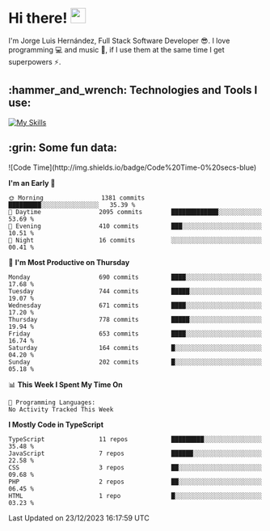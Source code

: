 <h1 align="left">
 <abc>
  <br>Hi there! <img src="https://user-images.githubusercontent.com/42378118/110234147-e3259600-7f4e-11eb-95be-0c4047144dea.gif" width="30"><br>
 </abc>
</h1>

I'm Jorge Luis Hernández, Full Stack Software Developer :sunglasses:. I love programming :computer: and music :musical_score:, if I use them at the same time I get superpowers :zap:. 


<h2 align="left">:hammer_and_wrench: Technologies and Tools I use:</h2>

[![My Skills](https://skillicons.dev/icons?i=js,ts,html,css,py,vue,react,next,nest,postgres,mysql)](https://skillicons.dev)

<h2 align="left">:grin: Some fun data:</h2>
<!--START_SECTION:waka-->
![Code Time](http://img.shields.io/badge/Code%20Time-0%20secs-blue)

**I'm an Early 🐤** 

```text
🌞 Morning                1381 commits        █████████░░░░░░░░░░░░░░░░   35.39 % 
🌆 Daytime                2095 commits        █████████████░░░░░░░░░░░░   53.69 % 
🌃 Evening                410 commits         ███░░░░░░░░░░░░░░░░░░░░░░   10.51 % 
🌙 Night                  16 commits          ░░░░░░░░░░░░░░░░░░░░░░░░░   00.41 % 
```
📅 **I'm Most Productive on Thursday** 

```text
Monday                   690 commits         ████░░░░░░░░░░░░░░░░░░░░░   17.68 % 
Tuesday                  744 commits         █████░░░░░░░░░░░░░░░░░░░░   19.07 % 
Wednesday                671 commits         ████░░░░░░░░░░░░░░░░░░░░░   17.20 % 
Thursday                 778 commits         █████░░░░░░░░░░░░░░░░░░░░   19.94 % 
Friday                   653 commits         ████░░░░░░░░░░░░░░░░░░░░░   16.74 % 
Saturday                 164 commits         █░░░░░░░░░░░░░░░░░░░░░░░░   04.20 % 
Sunday                   202 commits         █░░░░░░░░░░░░░░░░░░░░░░░░   05.18 % 
```


📊 **This Week I Spent My Time On** 

```text
💬 Programming Languages: 
No Activity Tracked This Week
```

**I Mostly Code in TypeScript** 

```text
TypeScript               11 repos            █████████░░░░░░░░░░░░░░░░   35.48 % 
JavaScript               7 repos             ██████░░░░░░░░░░░░░░░░░░░   22.58 % 
CSS                      3 repos             ██░░░░░░░░░░░░░░░░░░░░░░░   09.68 % 
PHP                      2 repos             ██░░░░░░░░░░░░░░░░░░░░░░░   06.45 % 
HTML                     1 repo              █░░░░░░░░░░░░░░░░░░░░░░░░   03.23 % 
```




 Last Updated on 23/12/2023 16:17:59 UTC
<!--END_SECTION:waka-->
